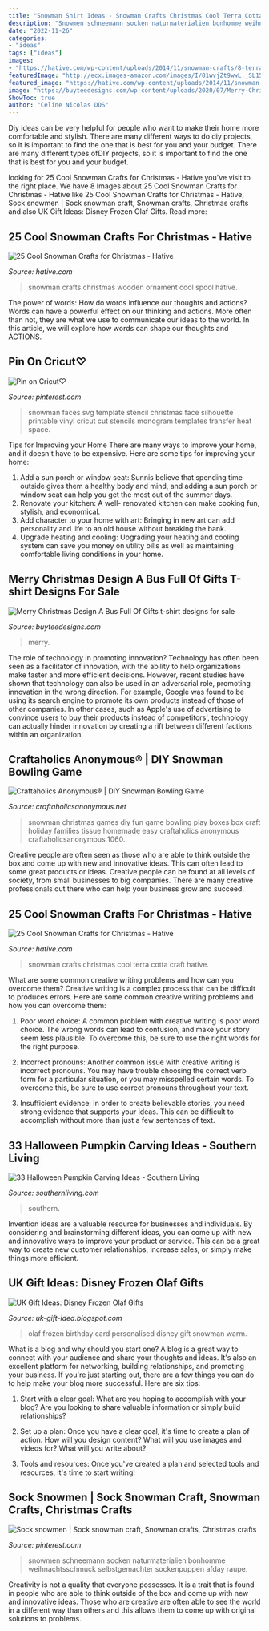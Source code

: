```yaml
---
title: "Snowman Shirt Ideas - Snowman Crafts Christmas Cool Terra Cotta Craft Hative"
description: "Snowmen schneemann socken naturmaterialien bonhomme weihnachtsschmuck selbstgemachter sockenpuppen afday raupe"
date: "2022-11-26"
categories:
- "ideas"
tags: ["ideas"]
images:
- "https://hative.com/wp-content/uploads/2014/11/snowman-crafts/8-terra-cotta-snowman-craft.jpg"
featuredImage: "http://ecx.images-amazon.com/images/I/81wvjZt9wwL._SL1500_.jpg"
featured_image: "https://hative.com/wp-content/uploads/2014/11/snowman-crafts/8-terra-cotta-snowman-craft.jpg"
image: "https://buyteedesigns.com/wp-content/uploads/2020/07/Merry-Christmas-Design-A-Bus-Full-Of-Gifts.jpg"
ShowToc: true
author: "Celine Nicolas DDS"
---
```



Diy ideas can be very helpful for people who want to make their home more comfortable and stylish. There are many different ways to do diy projects, so it is important to find the one that is best for you and your budget. There are many different types ofDIY projects, so it is important to find the one that is best for you and your budget.

	

		
looking for 25 Cool Snowman Crafts for Christmas - Hative you've visit to the right place. We have 8 Images about 25 Cool Snowman Crafts for Christmas - Hative like 25 Cool Snowman Crafts for Christmas - Hative, Sock snowmen | Sock snowman craft, Snowman crafts, Christmas crafts and also UK Gift Ideas: Disney Frozen Olaf Gifts. Read more:
		
    
## 25 Cool Snowman Crafts For Christmas - Hative

<img loading=lazy src="https://hative.com/wp-content/uploads/2014/11/snowman-crafts/24-wooden-spool-snowman-ornament.jpg" onerror="this.onerror=null;this.src='https://tse1.mm.bing.net/th?id=OIP.oM5OSaIQC_L9TXAaZWQX-QHaOG&amp;pid=15.1';" alt="25 Cool Snowman Crafts for Christmas - Hative">

_Source: hative.com_

>snowman crafts christmas wooden ornament cool spool hative. 

	

The power of words: How do words influence our thoughts and actions?
Words can have a powerful effect on our thinking and actions. More often than not, they are what we use to communicate our ideas to the world. In this article, we will explore how words can shape our thoughts and ACTIONS.

    
## Pin On Cricut♡

<img loading=lazy src="https://i.pinimg.com/736x/88/60/48/886048dfe4ca1217f5f27dbc8b6f8a19--snowman-faces-hockey.jpg" onerror="this.onerror=null;this.src='https://tse3.mm.bing.net/th?id=OIP.OISj5yxidK0hb8ZSfMqSywHaE8&amp;pid=15.1';" alt="Pin on Cricut♡">

_Source: pinterest.com_

>snowman faces svg template stencil christmas face silhouette printable vinyl cricut cut stencils monogram templates transfer heat space. 

	

Tips for Improving your Home
There are many ways to improve your home, and it doesn't have to be expensive. Here are some tips for improving your home: 
1. Add a sun porch or window seat: Sunnis believe that spending time outside gives them a healthy body and mind, and adding a sun porch or window seat can help you get the most out of the summer days. 
2. Renovate your kitchen: A well- renovated kitchen can make cooking fun, stylish, and economical. 
3. Add character to your home with art: Bringing in new art can add personality and life to an old house without breaking the bank. 
4. Upgrade heating and cooling: Upgrading your heating and cooling system can save you money on utility bills as well as maintaining comfortable living conditions in your home.

    
## Merry Christmas Design A Bus Full Of Gifts T-shirt Designs For Sale

<img loading=lazy src="https://buyteedesigns.com/wp-content/uploads/2020/07/Merry-Christmas-Design-A-Bus-Full-Of-Gifts.jpg" onerror="this.onerror=null;this.src='https://tse3.mm.bing.net/th?id=OIP.bcgxcd5Ty3lzSiSyMnOpBwHaHa&amp;pid=15.1';" alt="Merry Christmas Design A Bus Full Of Gifts t-shirt designs for sale">

_Source: buyteedesigns.com_

>merry. 

	

The role of technology in promoting innovation?
Technology has often been seen as a facilitator of innovation, with the ability to help organizations make faster and more efficient decisions. However, recent studies have shown that technology can also be used in an adversarial role, promoting innovation in the wrong direction. For example, Google was found to be using its search engine to promote its own products instead of those of other companies. In other cases, such as Apple's use of advertising to convince users to buy their products instead of competitors', technology can actually hinder innovation by creating a rift between different factions within an organization.

    
## Craftaholics Anonymous® | DIY Snowman Bowling Game

<img loading=lazy src="https://www.craftaholicsanonymous.net/wp-content/uploads/2013/11/DSC_1060-copy1.jpg" onerror="this.onerror=null;this.src='https://tse2.mm.bing.net/th?id=OIP.7A8rUv9EYXfrFafd6M552gHaK0&amp;pid=15.1';" alt="Craftaholics Anonymous® | DIY Snowman Bowling Game">

_Source: craftaholicsanonymous.net_

>snowman christmas games diy fun game bowling play boxes box craft holiday families tissue homemade easy craftaholics anonymous craftaholicsanonymous 1060. 

	

Creative people are often seen as those who are able to think outside the box and come up with new and innovative ideas. This can often lead to some great products or ideas. Creative people can be found at all levels of society, from small businesses to big companies. There are many creative professionals out there who can help your business grow and succeed.

    
## 25 Cool Snowman Crafts For Christmas - Hative

<img loading=lazy src="https://hative.com/wp-content/uploads/2014/11/snowman-crafts/8-terra-cotta-snowman-craft.jpg" onerror="this.onerror=null;this.src='https://tse3.mm.bing.net/th?id=OIP.g7bDsVrDnVU7Sn1j-IkGNgHaLD&amp;pid=15.1';" alt="25 Cool Snowman Crafts for Christmas - Hative">

_Source: hative.com_

>snowman crafts christmas cool terra cotta craft hative. 

	

What are some common creative writing problems and how can you overcome them?
Creative writing is a complex process that can be difficult to produces errors. Here are some common creative writing problems and how you can overcome them:
1. Poor word choice: A common problem with creative writing is poor word choice. The wrong words can lead to confusion, and make your story seem less plausible. To overcome this, be sure to use the right words for the right purpose.

2. Incorrect pronouns: Another common issue with creative writing is incorrect pronouns. You may have trouble choosing the correct verb form for a particular situation, or you may misspelled certain words. To overcome this, be sure to use correct pronouns throughout your text.

3. Insufficient evidence: In order to create believable stories, you need strong evidence that supports your ideas. This can be difficult to accomplish without more than just a few sentences of text.

    
## 33 Halloween Pumpkin Carving Ideas - Southern Living

<img loading=lazy src="https://img1.southernliving.timeinc.net/sites/default/files/styles/responsive_etr_gallery_desktop_portrait/public/image/2016/10/main/tux_pumpkin_1951098791.jpg?itok=6-pvfaxq" onerror="this.onerror=null;this.src='https://tse2.mm.bing.net/th?id=OIP.mke3JY1nGLOC_bpNm0BEfwHaLH&amp;pid=15.1';" alt="33 Halloween Pumpkin Carving Ideas - Southern Living">

_Source: southernliving.com_

>southern. 

	

Invention ideas are a valuable resource for businesses and individuals. By considering and brainstorming different ideas, you can come up with new and innovative ways to improve your product or service. This can be a great way to create new customer relationships, increase sales, or simply make things more efficient.

    
## UK Gift Ideas: Disney Frozen Olaf Gifts

<img loading=lazy src="http://ecx.images-amazon.com/images/I/81wvjZt9wwL._SL1500_.jpg" onerror="this.onerror=null;this.src='https://tse2.mm.bing.net/th?id=OIP.TelGiH2ApPTcu1rsEdAoZQHaKm&amp;pid=15.1';" alt="UK Gift Ideas: Disney Frozen Olaf Gifts">

_Source: uk-gift-idea.blogspot.com_

>olaf frozen birthday card personalised disney gift snowman warm. 

	

What is a blog and why should you start one?
A blog is a great way to connect with your audience and share your thoughts and ideas. It's also an excellent platform for networking, building relationships, and promoting your business. If you're just starting out, there are a few things you can do to help make your blog more successful. Here are six tips:
1. Start with a clear goal: What are you hoping to accomplish with your blog? Are you looking to share valuable information or simply build relationships?

2. Set up a plan: Once you have a clear goal, it's time to create a plan of action. How will you design content? What will you use images and videos for? What will you write about?

3. Tools and resources: Once you've created a plan and selected tools and resources, it's time to start writing!

    
## Sock Snowmen | Sock Snowman Craft, Snowman Crafts, Christmas Crafts

<img loading=lazy src="https://i.pinimg.com/originals/e6/d2/c2/e6d2c20b43043063ffc5cb8b36f88df4.jpg" onerror="this.onerror=null;this.src='https://tse1.mm.bing.net/th?id=OIP.VzeZVGcuLvna--KtuPlX7wHaJ4&amp;pid=15.1';" alt="Sock snowmen | Sock snowman craft, Snowman crafts, Christmas crafts">

_Source: pinterest.com_

>snowmen schneemann socken naturmaterialien bonhomme weihnachtsschmuck selbstgemachter sockenpuppen afday raupe. 

	

Creativity is not a quality that everyone possesses. It is a trait that is found in people who are able to think outside of the box and come up with new and innovative ideas. Those who are creative are often able to see the world in a different way than others and this allows them to come up with original solutions to problems.

